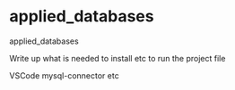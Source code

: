 # applied_databases
applied_databases

Write up what is needed to install etc to run the project file

VSCode
mysql-connector
etc


